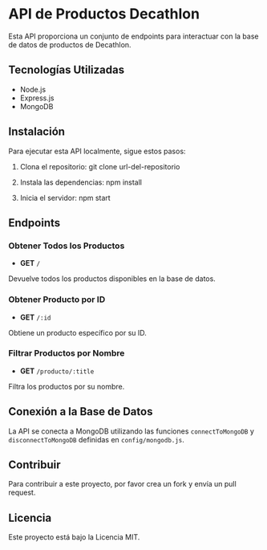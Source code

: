 # API de Productos Decathlon

Esta API proporciona un conjunto de endpoints para interactuar con la base de datos de productos de Decathlon.

## Tecnologías Utilizadas

- Node.js
- Express.js
- MongoDB

## Instalación

Para ejecutar esta API localmente, sigue estos pasos:

1. Clona el repositorio:
   git clone url-del-repositorio

2. Instala las dependencias:
   npm install

3. Inicia el servidor:
   npm start

## Endpoints

### Obtener Todos los Productos

- **GET** `/`

Devuelve todos los productos disponibles en la base de datos.

### Obtener Producto por ID

- **GET** `/:id`

Obtiene un producto específico por su ID.

### Filtrar Productos por Nombre

- **GET** `/producto/:title`

Filtra los productos por su nombre.

## Conexión a la Base de Datos

La API se conecta a MongoDB utilizando las funciones `connectToMongoDB` y `disconnectToMongoDB` definidas en `config/mongodb.js`.

## Contribuir

Para contribuir a este proyecto, por favor crea un fork y envía un pull request.

## Licencia

Este proyecto está bajo la Licencia MIT.
